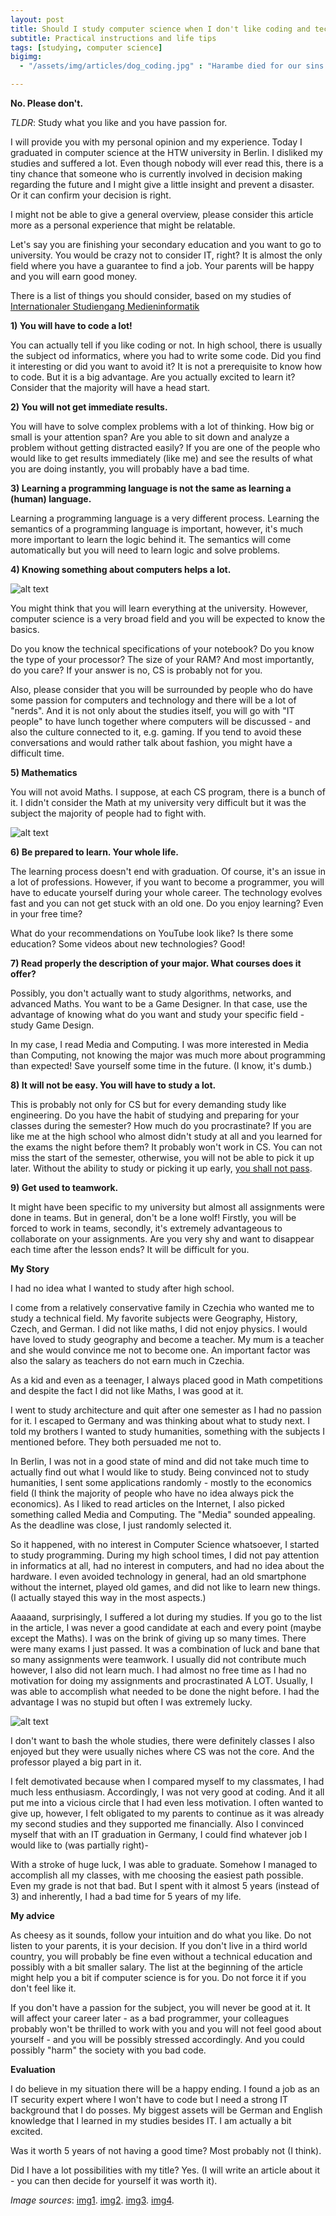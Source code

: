 ```yaml
---	
layout: post	
title: Should I study computer science when I don't like coding and technology?
subtitle: Practical instructions and life tips
tags: [studying, computer science]
bigimg:
  - "/assets/img/articles/dog_coding.jpg" : "Harambe died for our sins."

---	
```

**No. Please don't.**

 
*TLDR*: Study what you like and you have passion for.
 
I will provide you with my personal opinion and my experience. Today I graduated in computer science at the HTW university in Berlin. I disliked my studies and suffered a lot. Even though nobody will ever read this, there is a tiny chance that someone who is currently involved in decision making regarding the future and I might give a little insight and prevent a disaster. Or it can confirm your decision is right.
 
I might not be able to give a general overview, please consider this article more as a personal experience that might be relatable.
 
Let's say you are finishing your secondary education and you want to go to university. You would be crazy not to consider IT, right? It is almost the only field where you have a guarantee to find a job. Your parents will be happy and you will earn good money.
 
There is a list of things you should consider, based on my studies of [Internationaler Studiengang Medieninformatik](https://imi-bachelor.htw-berlin.de/)
 
**1) You will have to code a lot!**
 
You can actually tell if you like coding or not. In high school, there is usually the subject od informatics, where you had to write some code. Did you find it interesting or did you want to avoid it?
It is not a prerequisite to know how to code. But it is a big advantage. Are you actually excited to learn it?
Consider that the majority will have a head start.
 
**2) You will not get immediate results.**
 
You will have to solve complex problems with a lot of thinking. How big or small is your attention span? Are you able to sit down and analyze a problem without getting distracted easily?
If you are one of the people who would like to get results immediately (like me) and see the results of what you are doing instantly, you will probably have a bad time. 
 
**3) Learning a programming language is not the same as learning a (human) language.**
 
Learning a programming language is a very different process. Learning the semantics of a programming language is important, however, it's much more important to learn the logic behind it. The semantics will come automatically but you will need to learn logic and solve problems.
 
**4) Knowing something about computers helps a lot.**
 
![alt text](/assets/img/articles/deleting_pc.gif "Semi-funny meme")
 
You might think that you will learn everything at the university. However, computer science is a very broad field and you will be expected to know the basics. 
 
Do you know the technical specifications of your notebook? Do you know the type of your processor? The size of your RAM? And most importantly, do you care? If your answer is no, CS is probably not for you.
 
Also, please consider that you will be surrounded by people who do have some passion for computers and technology and there will be a lot of "nerds". And it is not only about the studies itself, you will go with "IT people" to have lunch together where computers will be discussed - and also the culture connected to it, e.g. gaming. If you tend to avoid these conversations and would rather talk about fashion, you might have a difficult time.
 
 
**5) Mathematics**
 
You will not avoid Maths. I suppose, at each CS program, there is a bunch of it. I didn't consider the Math at my university very difficult but it was the subject the majority of people had to fight with.
 
![alt text](/assets/img/articles/find_x.jpg "Semi-funny meme")
 
 
**6) Be prepared to learn. Your whole life.**
 
The learning process doesn't end with graduation. Of course, it's an issue in a lot of professions. However, if you want to become a programmer, you will have to educate yourself during your whole career. The technology evolves fast and you can not get stuck with an old one. Do you enjoy learning? Even in your free time?
 
What do your recommendations on YouTube look like? Is there some education? Some videos about new technologies? Good!
 
**7) Read properly the description of your major. What courses does it offer?**
 
Possibly, you don't actually want to study algorithms, networks, and advanced Maths. You want to be a Game Designer. In that case, use the advantage of knowing what do you want and study your specific field - study Game Design. 
 
 
In my case, I read Media and Computing. I was more interested in Media than Computing, not knowing the major was much more about programming than expected! Save yourself some time in the future. (I know, it's dumb.)
 
**8) It will not be easy. You will have to study a lot.**
 
This is probably not only for CS but for every demanding study like engineering. Do you have the habit of studying and preparing for your classes during the semester? How much do you procrastinate?
If you are like me at the high school who almost didn't study at all and you learned for the exams the night before them? It probably won't work in CS.
You can not miss the start of the semester, otherwise, you will not be able to pick it up later. Without the ability to study or picking it up early, [you shall not pass](https://www.youtube.com/watch?v=mJZZNHekEQw).
 
**9) Get used to teamwork.**
 
It might have been specific to my university but almost all assignments were done in teams. But in general, don't be a lone wolf! Firstly, you will be forced to work in teams, secondly, it's extremely advantageous to collaborate on your assignments. Are you very shy and want to disappear each time after the lesson ends? It will be difficult for you. 
 
 
**My Story**
 
I had no idea what I wanted to study after high school.
 
I come from a relatively conservative family in Czechia who wanted me to study a technical field. My favorite subjects were Geography, History, Czech, and German. I did not like maths, I did not enjoy physics. I would have loved to study geography and become a teacher.
My mum is a teacher and she would convince me not to become one. An important factor was also the salary as teachers do not earn much in Czechia. 
 
As a kid and even as a teenager, I always placed good in Math competitions and despite the fact I did not like Maths, I was good at it.
 
I went to study architecture and quit after one semester as I had no passion for it. I escaped to Germany and was thinking about what to study next. I told my brothers I wanted to study humanities, something with the subjects I mentioned before. They both persuaded me not to. 
 
In Berlin, I was not in a good state of mind and did not take much time to actually find out what I would like to study. Being convinced not to study humanities, I sent some applications randomly - mostly to the economics field (I think the majority of people who have no idea always pick the economics). As I liked to read articles on the Internet, I also picked something called Media and Computing. The "Media" sounded appealing. As the deadline was close, I just randomly selected it.
 
So it happened, with no interest in Computer Science whatsoever, I started to study programming. During my high school times, I did not pay attention in informatics at all, had no interest in computers, and had no idea about the hardware. I even avoided technology in general, had an old smartphone without the internet, played old games, and did not like to learn new things. (I actually stayed this way in the most aspects.)
 
Aaaaand, surprisingly, I suffered a lot during my studies. If you go to the list in the article, I was never a good candidate at each and every point (maybe except the Maths). I was on the brink of giving up so many times. There were many exams I just passed.
It was a combination of luck and bane that so many assignments were teamwork. I usually did not contribute much however, I also did not learn much. I had almost no free time as I had no motivation for doing my assignments and procrastinated A LOT. Usually, I was able to accomplish what needed to be done the night before. I had the advantage I was no stupid but often I was extremely lucky. 

![alt text](/assets/img/articles/lazy_students.jpg "Semi-funny meme")

 
I don't want to bash the whole studies, there were definitely classes I also enjoyed but they were usually niches where CS was not the core. And the professor played a big part in it.
 
I felt demotivated because when I compared myself to my classmates, I had much less enthusiasm. Accordingly, I was not very good at coding. And it all put me into a vicious circle that I had even less motivation. I often wanted to give up, however, I felt obligated to my parents to continue as it was already my second studies and they supported me financially. Also I convinced myself that with an IT graduation in Germany, I could find whatever job I would like to (was partially right)-
 
With a stroke of huge luck, I was able to graduate. Somehow I managed to accomplish all my classes, with me choosing the easiest path possible. Even my grade is not that bad. But I spent with it almost 5 years (instead of 3) and inherently, I had a bad time for 5 years of my life. 
 
**My advice**
 
As cheesy as it sounds, follow your intuition and do what you like. Do not listen to your parents, it is your decision. If you don't live in a third world country, you will probably be fine even without a technical education and possibly with a bit smaller salary. The list at the beginning of the article might help you a bit if computer science is for you. Do not force it if you don't feel like it.
 
If you don't have a passion for the subject, you will never be good at it. It will affect your career later - as a bad programmer, your colleagues probably won't be thrilled to work with you and you will not feel good about yourself  - and you will be possibly stressed accordingly. And you could possibly "harm" the society with you bad code.
 
**Evaluation**

I do believe in my situation there will be a happy ending. I found a job as an IT security expert where I won't have to code but I need a strong IT background that I do posses. My biggest assets will be German and English knowledge that I learned in my studies besides IT. I am actually a bit excited.

Was it worth 5 years of not having a good time? Most probably not (I think).

Did I have a lot possibilities with my title? Yes. (I will write an article about it - you can then decide for yourself it was worth it).



*Image sources*:
[img1](https://knowyourmeme.com/photos/234765-i-have-no-idea-what-im-doing).
[img2](https://tenor.com/view/maureen-linda-delete-delete-my-computer-bin-gif-11835606).
[img3](https://i.kym-cdn.com/photos/images/original/000/736/259/ccb.jpg).
[img4](https://i.pinimg.com/736x/dd/bb/84/ddbb84c07a2ed6a62ad25992fb132f89.jpg).

